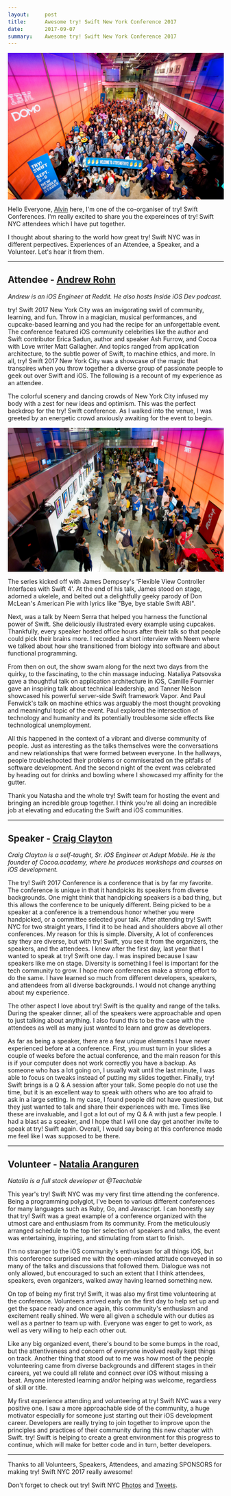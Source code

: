 ```yaml
---
layout:     post
title:      Awesome try! Swift New York Conference 2017
date:       2017-09-07
summary:    Awesome try! Swift New York Conference 2017
---
```


<img src="/images/nyc-2017/3.jpg" align="center">


Hello Everyone, <a href="https://twitter.com/aaalveee" target="_blank">Alvin</a> here, I'm one of the co-organiser of try! Swift Conferences. I'm really excited to share you the expereinces of try! Swift NYC attendees which I have put together. 

I thought about sharing to the world how great try! Swift NYC was in different perpectives. Experiences of an Attendee, a Speaker, and a Volunteer. Let's hear it from them. 

<hr>

<h2>Attendee - <a href="https://twitter.com/AndrewRohn" target="_blank">Andrew Rohn</a></h2>  
<i>Andrew is an iOS Engineer at Reddit. He also hosts Inside iOS Dev podcast.</i>

try! Swift 2017 New York City was an invigorating swirl of community, learning, and fun. Throw in a magician, musical performances, and cupcake-based learning and you had the recipe for an unforgettable event. The conference featured iOS community celebrities like the author and Swift contributor Erica Sadun, author and speaker Ash Furrow, and Cocoa with Love writer Matt Gallagher. And topics ranged from application architecture, to the subtle power of Swift, to machine ethics, and more. In all, try! Swift 2017 New York City was a showcase of the magic that transpires when you throw together a diverse group of passionate people to geek out over Swift and iOS. The following is a recount of my experience as an attendee.

The colorful scenery and dancing crowds of New York City infused my body with a zest for new ideas and optimism. This was the perfect backdrop for the try! Swift conference. As I walked into the venue, I was greeted by an energetic crowd anxiously awaiting for the event to begin.

<img src="/images/nyc-2017/4.jpg" align="center">

The series kicked off with James Dempsey's 'Flexible View Controller Interfaces with Swift 4'. At the end of his talk, James stood on stage, adorned a ukelele, and belted out a delightfully geeky parody of Don McLean's American Pie with lyrics like "Bye, bye stable Swift ABI".

Next, was a talk by Neem Serra that helped you harness the functional power of Swift. She deliciously illustrated every example using cupcakes. Thankfully, every speaker hosted office hours after their talk so that people could pick their brains more. I recorded a short interview with Neem where we talked about how she transitioned from biology into software and about functional programming.

From then on out, the show swam along for the next two days from the quirky, to the fascinating, to the chin massage inducing. Nataliya Patsovska gave a thoughtful talk on application architecture in iOS, Camille Fournier gave an inspiring talk about technical leadership, and Tanner Nelson showcased his powerful server-side Swift framework Vapor. And Paul Fenwick's talk on machine ethics was arguably the most thought provoking and meaningful topic of the event. Paul explored the intersection of technology and humanity and its potentially troublesome side effects like technological unemployment.

All this happened in the context of a vibrant and diverse community of people. Just as interesting as the talks themselves were the conversations and new relationships that were formed between everyone. In the hallways, people troubleshooted their problems or commiserated on the pitfalls of software development. And the second night of the event was celebrated by heading out for drinks and bowling where I showcased my affinity for the gutter.

Thank you Natasha and the whole try! Swift team for hosting the event and bringing an incredible group together. I think you're all doing an incredible job at elevating and educating the Swift and iOS communities.

<hr>

<h2>Speaker - <a href="https://twitter.com/thedevme" target="_blank">Craig Clayton</a></h2>  
<i>Craig Clayton is a self-taught, Sr. iOS Engineer at Adept Mobile. He is the founder of Cocoa.academy, where he produces workshops and courses on iOS development.</i>

The try! Swift 2017 Conference is a conference that is by far my favorite. The conference is unique in that it handpicks its speakers from diverse backgrounds. One might think that handpicking speakers is a bad thing, but this allows the conference to be uniquely different. Being picked to be a speaker at a conference is a tremendous honor whether you were handpicked, or a committee selected your talk. After attending try! Swift NYC for two straight years, I find it to be head and shoulders above all other conferences. My reason for this is simple. Diversity, A lot of conferences say they are diverse, but with try! Swift, you see it from the organizers, the speakers, and the attendees.  I knew after the first day, last year that I wanted to speak at try! Swift one day.  I was inspired because I saw speakers like me on stage. Diversity is something I feel is important for the tech community to grow. I hope more conferences make a strong effort to do the same.  I have learned so much from different developers, speakers, and attendees from all diverse backgrounds.  I would not change anything about my experience.

The other aspect I love about try! Swift is the quality and range of the talks. During the speaker dinner, all of the speakers were approachable and open to just talking about anything. I also found this to be the case with the attendees as well as many just wanted to learn and grow as developers.

As far as being a speaker, there are a few unique elements I have never experienced before at a conference. First, you must turn in your slides a couple of weeks before the actual conference, and the main reason for this is if your computer does not work correctly you have a backup. As someone who has a lot going on, I usually wait until the last minute, I was able to focus on tweaks instead of putting my slides together. Finally, try! Swift brings is a Q & A session after your talk. Some people do not use the time, but it is an excellent way to speak with others who are too afraid to ask in a large setting. In my case, I found people did not have questions, but they just wanted to talk and share their experiences with me. Times like these are invaluable, and I got a lot out of my Q & A with just a few people. I had a blast as a speaker, and I hope that I will one day get another invite to speak at try! Swift again. Overall, I would say being at this conference made me feel like I was supposed to be there.

<hr>

<h2>Volunteer - <a href="https://twitter.com/metaprogrammed" target="_blank">Natalia Aranguren</a></h2>  
<i>Natalia is a full stack developer at @Teachable</i>

This year's try! Swift NYC was my very first time attending the conference. Being a programming polyglot, I've been to various different conferences for many languages such as Ruby, Go, and Javascript. I can honestly say that try! Swift was a great example of a conference organized with the utmost care and enthusiasm from its community. From the meticulously arranged schedule to the top tier selection of speakers and talks, the event was entertaining, inspiring, and stimulating from start to finish.

I'm no stranger to the iOS community's enthusiasm for all things iOS, but this conference surprised me with the open-minded attitude conveyed in so many of the talks and discussions that followed them. Dialogue was not only allowed, but encouraged to such an extent that I think attendees, speakers, even organizers, walked away having learned something new.

On top of being my first try! Swift, it was also my first time volunteering at the conference. Volunteers arrived early on the first day to help set up and get the space ready and once again, this community's enthusiasm and excitement really shined. We were all given a schedule with our duties as well as a partner to team up with. Everyone was eager to get to work, as well as very willing to help each other out.

Like any big organized event, there's bound to be some bumps in the road, but the attentiveness and concern of everyone involved really kept things on track. Another thing that stood out to me was how most of the people volunteering came from diverse backgrounds and different stages in their careers, yet we could all relate and connect over iOS without missing a beat. Anyone interested learning and/or helping was welcome, regardless of skill or title.

My first experience attending and volunteering at try! Swift NYC was a very positive one. I saw a more approachable side of the community, a huge motivator especially for someone just starting out their iOS development career. Developers are really trying to join together to improve upon the principles and practices of their community during this new chapter with Swift. try! Swift is helping to create a great environment for this progress to continue, which will make for better code and in turn, better developers.

<hr>


Thanks to all Volunteers, Speakers, Attendees, and amazing SPONSORS for making try! Swift NYC 2017 really awesome! 

Don't forget to check out try! Swift NYC <a href="https://www.flickr.com/photos/tryswift/albums" target="_blank">Photos</a> and <a href="https://twitter.com/tryswiftnyc/" target="_blank">Tweets</a>. 



















